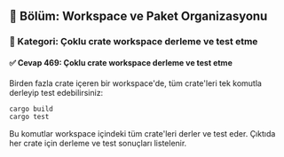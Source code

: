 ## 📘 Bölüm: Workspace ve Paket Organizasyonu
### 🔹 Kategori: Çoklu crate workspace derleme ve test etme
#### ✅ Cevap 469: Çoklu crate workspace derleme ve test etme

Birden fazla crate içeren bir workspace'de, tüm crate'leri tek komutla derleyip test edebilirsiniz:

```bash
cargo build
cargo test
```

Bu komutlar workspace içindeki tüm crate'leri derler ve test eder. Çıktıda her crate için derleme ve test sonuçları listelenir.
